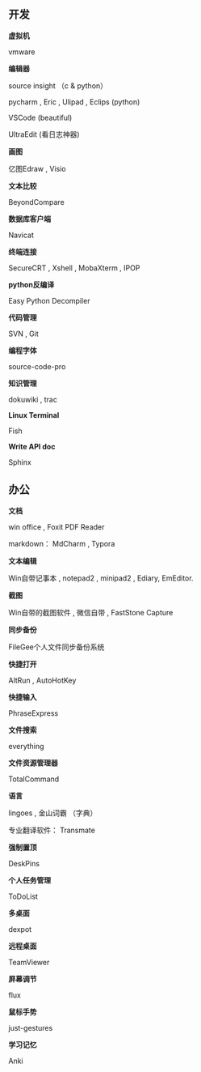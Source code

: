 ## 开发

**虚拟机**  

vmware

**编辑器** 

source insight （c & python）

pycharm , Eric , Ulipad , Eclips  (python)

VSCode (beautiful)

UltraEdit (看日志神器)

**画图**

亿图Edraw , Visio

**文本比较**

BeyondCompare

**数据库客户端**

Navicat

**终端连接**

SecureCRT , Xshell , MobaXterm , IPOP

**python反编译**

Easy Python Decompiler 

**代码管理**

SVN , Git

**编程字体**

source-code-pro

**知识管理**

dokuwiki , trac

**Linux Terminal**

Fish

**Write API doc**

Sphinx



## 办公

**文档**

win office , Foxit PDF Reader

markdown： MdCharm , Typora

**文本编辑**

Win自带记事本 , notepad2 , minipad2 , Ediary, EmEditor.

**截图**

Win自带的截图软件 , 微信自带 , FastStone Capture

**同步备份**

FileGee个人文件同步备份系统

**快捷打开**

AltRun , AutoHotKey

**快捷输入**

PhraseExpress

**文件搜索**

everything

**文件资源管理器**

TotalCommand

**语言**

lingoes , 金山词霸  （字典）

专业翻译软件： Transmate

**强制置顶**

DeskPins

**个人任务管理**

ToDoList

**多桌面**

dexpot

**远程桌面**

TeamViewer

**屏幕调节**

flux

**鼠标手势**

just-gestures

**学习记忆**

Anki



